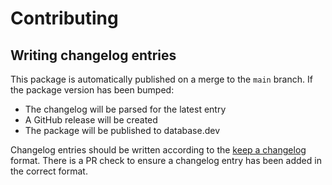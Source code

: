 # Contributing

## Writing changelog entries

This package is automatically published on a merge to the `main` branch. If the package version has been bumped:

+ The changelog will be parsed for the latest entry
+ A GitHub release will be created
+ The package will be published to database.dev

Changelog entries should be written according to the [keep a changelog](https://keepachangelog.com/en/1.0.0/) format. There is a PR check to ensure a changelog entry has been added in the correct format.
